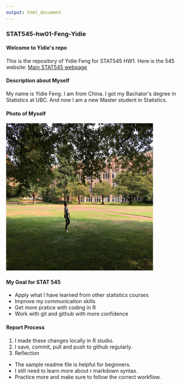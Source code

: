 ```yaml
---
output: html_document
---
```

### STAT545-hw01-Feng-Yidie

#### Welcome to Yidie's repo
This is the repository of Yidie Feng for STAT545 HW1.
Here is the 545 website: [Main STAT545 webpage](http://stat545.com)

#### Description about Myself
My name is Yidie Feng. I am from China. I got my Bachalor's degree in Statistics at UBC. And now I am a new Master student in Statistics.

#### Photo of Myself
<img src="IMG_9783.JPG" height="400px" width="400px" />

#### My Goal for STAT 545
* Apply what I have learned from other statistics courses
* Improve my communication skills
* Get more pratice with coding in R
* Work with git and github with more confidence

#### Report Process
1. I made these changes locally in R studio.
2. I save, commit, pull and push to github regularly.
3. Reflection 
- The sample readme file is helpful for beginners. 
- I still need to learn more about r markdown syntax.
- Practice more and make sure to follow the correct workflow.
